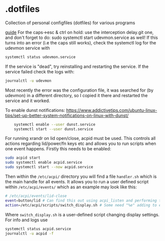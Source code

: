 # .dotfiles
Collection of personal configfiles (dotfiles) for various programs

[guide](https://www.dannyguo.com/blog/remap-caps-lock-to-escape-and-control/)
For the caps->esc & ctrl on hold:
use the interception delay.git one, and don't forget to do: sudo systemctl start udevmon.service as well!
If this turns into an error (i.e the caps still works), check the systemctl log for the udevmon service with
```bash
systemctl status udevmon.service
```
If the service is "dead", try reinstalling and restarting the service. If the service failed check the logs with:
```bash
journalctl -u udevmon
```
Most recently the error was the configuration file, it was searched for (by udevmon) in a different directory, so I copied it there and restarted the service and it worked.   

To enable dunst notifications: https://www.addictivetips.com/ubuntu-linux-tips/set-up-better-system-notifications-on-linux-with-dunst/
```bash
    systemctl enable --user dunst.service
    systemctl start --user dunst.service
```

For running xrandr on lid open/close, acpid must be used. This controls all actions regarding lid/power/fn keys etc and allows you to run scripts when one event happens. Firstly this needs to be enabled:
```bash
sudo acpid start
sudo systemctl enable acpid.service
sudo systemctl start --now acpid.service
```
Then within the ```/etc/acpi/``` directory you will find a file ```handler.sh``` which is the main handle for all events. It allows you to run a user defined script within ```/etc/acpi/events/``` which as an example may look like this:
```bash
# /etc/acpi/events/lid-close
event=button/lid # Can find this out using acpi_listen and performing the action you wish to find the command for
action=/etc/acpi/scripts/switch_display.sh # Some need "%e" adding to end
```
Where ```switch_display.sh``` is a user-defined script changing display settings.
For info and logs use
```bash
systemctl status acpid.service
journalctl -u acpid -f
```
